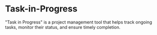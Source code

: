 # Task-in-Progress
"Task in Progress" is a project management tool that helps track ongoing tasks, monitor their status, and ensure timely completion.
